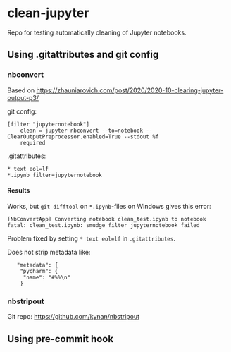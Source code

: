 # clean-jupyter
Repo for testing automatically cleaning of Jupyter notebooks.

## Using .gitattributes and git config
### nbconvert
Based on https://zhauniarovich.com/post/2020/2020-10-clearing-jupyter-output-p3/

git config:
```
[filter "jupyternotebook"]
	clean = jupyter nbconvert --to=notebook --ClearOutputPreprocessor.enabled=True --stdout %f
	required

```

.gitattributes:
```
* text eol=lf
*.ipynb filter=jupyternotebook
```

#### Results
Works, but `git difftool` on `*.ipynb`-files on Windows gives this error:
```
[NbConvertApp] Converting notebook clean_test.ipynb to notebook
fatal: clean_test.ipynb: smudge filter jupyternotebook failed
```
Problem fixed by setting `* text eol=lf` in `.gitattributes`.

Does not strip metadata like:
```
   "metadata": {
    "pycharm": {
     "name": "#%%\n"
    }
```


### nbstripout
Git repo: https://github.com/kynan/nbstripout



## Using pre-commit hook
